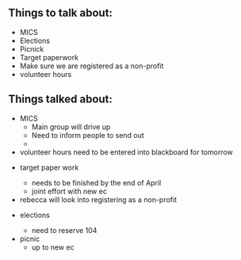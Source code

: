<h2>Things to talk about:</h2>

<ul>
<li>MICS</li>
<li>Elections</li>
<li>Picnick</li>
<li>Target paperwork</li>
<li>Make sure we are registered as a non-profit</li>
<li>volunteer hours</li>
</ul>

<h2>Things talked about:</h2>

<ul>
<li>MICS

<ul>
<li>Main group will drive up </li>
<li>Need to inform people to send out</li>
<li></li>
</ul></li>
<li>volunteer hours need to be entered into blackboard for tomorrow</p></li>
<li><p>target paper work

<ul>
<li>needs to be finished by the end of April</li>
<li>joint effort with new ec</li>
</ul></li>
<li>rebecca will look into registering as a non-profit</p></li>
<li><p>elections

<ul>
<li>need to reserve 104</li>
</ul></li>
<li>picnic

<ul>
<li>up to new ec</li>
</ul></li>
</ul>